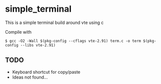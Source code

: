 # simple_terminal

This is a simple terminal build around vte using c

Compile with

    $ gcc -O2 -Wall $(pkg-config --cflags vte-2.91) term.c -o term $(pkg-config --libs vte-2.91)

## TODO

- Keyboard shortcut for copy/paste
- Ideas not found...
